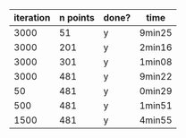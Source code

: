 | iteration | n points | done? | time |
| --- | --- | --- | --- |
| 3000 | 51 | y | 9min25 |
| 3000 | 201 | y | 2min16 |
| 3000 | 301 | y | 1min08 |
| 3000 | 481 | y | 9min22 |
| 50 | 481 | y | 0min29 |
| 500 | 481 | y | 1min51 |
| 1500 | 481 | y | 4min55 |
